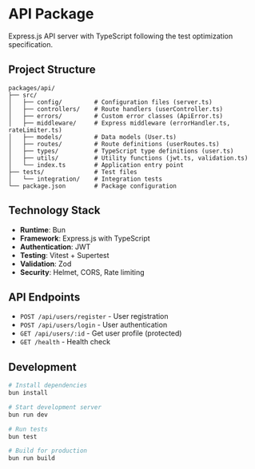 # API Package

Express.js API server with TypeScript following the test optimization
specification.

## Project Structure

```
packages/api/
├── src/
│   ├── config/         # Configuration files (server.ts)
│   ├── controllers/    # Route handlers (userController.ts)
│   ├── errors/         # Custom error classes (ApiError.ts)
│   ├── middleware/     # Express middleware (errorHandler.ts, rateLimiter.ts)
│   ├── models/         # Data models (User.ts)
│   ├── routes/         # Route definitions (userRoutes.ts)
│   ├── types/          # TypeScript type definitions (user.ts)
│   ├── utils/          # Utility functions (jwt.ts, validation.ts)
│   └── index.ts        # Application entry point
├── tests/              # Test files
│   └── integration/    # Integration tests
└── package.json        # Package configuration
```

## Technology Stack

- **Runtime**: Bun
- **Framework**: Express.js with TypeScript
- **Authentication**: JWT
- **Testing**: Vitest + Supertest
- **Validation**: Zod
- **Security**: Helmet, CORS, Rate limiting

## API Endpoints

- `POST /api/users/register` - User registration
- `POST /api/users/login` - User authentication
- `GET /api/users/:id` - Get user profile (protected)
- `GET /health` - Health check

## Development

```bash
# Install dependencies
bun install

# Start development server
bun run dev

# Run tests
bun test

# Build for production
bun run build
```
